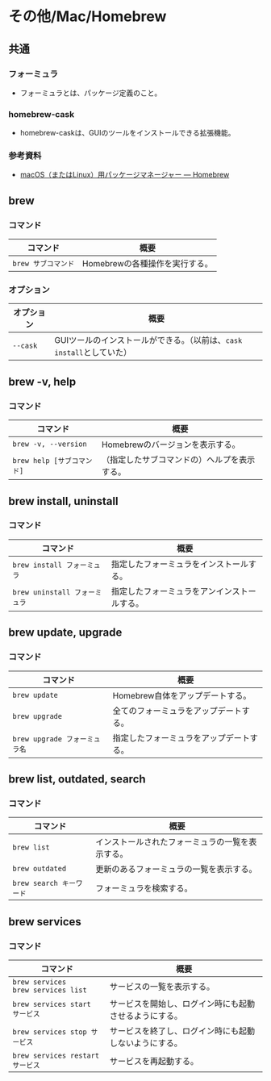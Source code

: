 # その他/Mac/Homebrew

## 共通

### フォーミュラ

- フォーミュラとは、パッケージ定義のこと。

### homebrew-cask

- homebrew-caskは、GUIのツールをインストールできる拡張機能。

### 参考資料

- [macOS（またはLinux）用パッケージマネージャー — Homebrew](https://brew.sh/index_ja)

## brew

### コマンド

|コマンド|概要|
|---|---|
|`brew サブコマンド`|Homebrewの各種操作を実行する。|

### オプション

|オプション|概要|
|---|---|
|`--cask`|GUIツールのインストールができる。（以前は、`cask install`としていた）|

## brew -v, help

### コマンド

| コマンド                   | 概要                                         |
| -------------------------- | -------------------------------------------- |
| `brew -v, --version`       | Homebrewのバージョンを表示する。             |
| `brew help [サブコマンド]` | （指定したサブコマンドの）ヘルプを表示する。 |

## brew install, uninstall

### コマンド

| コマンド                      | 概要                                         |
| ----------------------------- | -------------------------------------------- |
| `brew install フォーミュラ`   | 指定したフォーミュラをインストールする。     |
| `brew uninstall フォーミュラ` | 指定したフォーミュラをアンインストールする。 |

## brew update, upgrade

### コマンド

| コマンド                      | 概要                                     |
| ----------------------------- | ---------------------------------------- |
| `brew update`                 | Homebrew自体をアップデートする。         |
| `brew upgrade`                | 全てのフォーミュラをアップデートする。   |
| `brew upgrade フォーミュラ名` | 指定したフォーミュラをアップデートする。 |

## brew list, outdated, search

### コマンド

| コマンド                 | 概要                                             |
| ------------------------ | ------------------------------------------------ |
| `brew list`              | インストールされたフォーミュラの一覧を表示する。 |
| `brew outdated`          | 更新のあるフォーミュラの一覧を表示する。         |
| `brew search キーワード` | フォーミュラを検索する。                         |

## brew services

### コマンド

| コマンド                                  | 概要                                                   |
| ----------------------------------------- | ------------------------------------------------------ |
| `brew services`<br />`brew services list` | サービスの一覧を表示する。                             |
| `brew services start サービス`            | サービスを開始し、ログイン時にも起動させるようにする。 |
| `brew services stop サービス`             | サービスを終了し、ログイン時にも起動しないようにする。 |
| `brew services restart サービス`          | サービスを再起動する。                                 |

